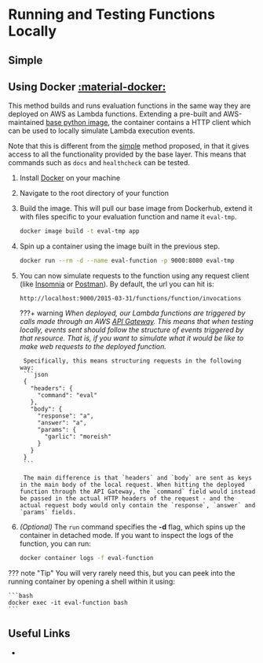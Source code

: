 # Running and Testing Functions Locally

## Simple


## Using Docker [:material-docker:](https://www.docker.com/)
This method builds and runs evaluation functions in the same way they are deployed on AWS as Lambda functions. Extending a pre-built and AWS-maintained [base python image](https://docs.aws.amazon.com/lambda/latest/dg/python-image.html#python-image-base), the container contains a HTTP client which can be used to locally simulate Lambda execution events. 

Note that this is different from the [simple](#simple) method proposed, in that it gives access to all the functionality provided by the base layer. This means that commands such as `docs` and `healthcheck` can be tested.

1. Install [Docker](https://docs.docker.com/get-docker/) on your machine

2. Navigate to the root directory of your function

3. Build the image. This will pull our base image from Dockerhub, extend it with files specific to your evaluation function and name it `eval-tmp`.
    ```bash
    docker image build -t eval-tmp app
    ```

4. Spin up a container using the image built in the previous step.
    ```bash 
    docker run --rm -d --name eval-function -p 9000:8080 eval-tmp 
    ```

5. You can now simulate requests to the function using any request client (like [Insomnia](https://insomnia.rest/) or [Postman](https://www.postman.com/)). By default, the url you can hit is:
    ```url 
    http://localhost:9000/2015-03-31/functions/function/invocations
    ```

    ???+ warning
        *When deployed, our Lambda functions are triggered by calls made through an AWS [API Gateway](https://aws.amazon.com/api-gateway/). This means that when testing locally, events sent should follow the structure of events triggered by that resource. That is, if you want to simulate what it would be like to make web requests to the deployed function.*

        Specifically, this means structuring requests in the following way:
        ```json 
        {
          "headers": {
            "command": "eval"
          },
          "body": {
            "response": "a",
            "answer": "a",
            "params": {
              "garlic": "moreish"
            }
          }
        }
        ```

        The main difference is that `headers` and `body` are sent as keys in the main body of the local request. When hitting the deployed function through the API Gateway, the `command` field would instead be passed in the actual HTTP headers of the request - and the actual request body would only contain the `response`, `answer` and `params` fields.

6. *(Optional)* The `run` command specifies the **-d** flag, which spins up the container in detached mode. If you want to inspect the logs of the function, you can run:
    ```bash 
    docker container logs -f eval-function 
    ```

??? note "Tip"
    You will very rarely need this, but you can peek into the running container by opening a shell within it using:

    ```bash 
    docker exec -it eval-function bash
    ```

## Useful Links 

- 
